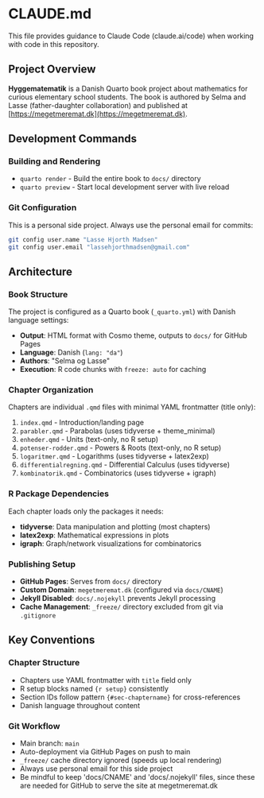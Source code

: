 # CLAUDE.md

This file provides guidance to Claude Code (claude.ai/code) when working with code in this repository.

## Project Overview

**Hyggematematik** is a Danish Quarto book project about mathematics for curious elementary school students. The book is authored by Selma and Lasse (father-daughter collaboration) and published at [https://megetmeremat.dk](https://megetmeremat.dk).

## Development Commands

### Building and Rendering
- `quarto render` - Build the entire book to `docs/` directory
- `quarto preview` - Start local development server with live reload

### Git Configuration
This is a personal side project. Always use the personal email for commits:
```bash
git config user.name "Lasse Hjorth Madsen"
git config user.email "lassehjorthmadsen@gmail.com"
```

## Architecture

### Book Structure
The project is configured as a Quarto book (`_quarto.yml`) with Danish language settings:
- **Output**: HTML format with Cosmo theme, outputs to `docs/` for GitHub Pages
- **Language**: Danish (`lang: "da"`)
- **Authors**: "Selma og Lasse"
- **Execution**: R code chunks with `freeze: auto` for caching

### Chapter Organization
Chapters are individual `.qmd` files with minimal YAML frontmatter (title only):
1. `index.qmd` - Introduction/landing page
2. `parabler.qmd` - Parabolas (uses tidyverse + theme_minimal)
3. `enheder.qmd` - Units (text-only, no R setup)
4. `potenser-rodder.qmd` - Powers & Roots (text-only, no R setup)
5. `logaritmer.qmd` - Logarithms (uses tidyverse + latex2exp)
6. `differentialregning.qmd` - Differential Calculus (uses tidyverse)
7. `kombinatorik.qmd` - Combinatorics (uses tidyverse + igraph)

### R Package Dependencies
Each chapter loads only the packages it needs:
- **tidyverse**: Data manipulation and plotting (most chapters)
- **latex2exp**: Mathematical expressions in plots
- **igraph**: Graph/network visualizations for combinatorics

### Publishing Setup
- **GitHub Pages**: Serves from `docs/` directory
- **Custom Domain**: `megetmeremat.dk` (configured via `docs/CNAME`)
- **Jekyll Disabled**: `docs/.nojekyll` prevents Jekyll processing
- **Cache Management**: `_freeze/` directory excluded from git via `.gitignore`

## Key Conventions

### Chapter Structure
- Chapters use YAML frontmatter with `title` field only
- R setup blocks named `{r setup}` consistently
- Section IDs follow pattern `{#sec-chaptername}` for cross-references
- Danish language throughout content

### Git Workflow
- Main branch: `main`
- Auto-deployment via GitHub Pages on push to main
- `_freeze/` cache directory ignored (speeds up local rendering)
- Always use personal email for this side project
- Be mindful to keep 'docs/CNAME' and 'docs/.nojekyll' files, since these are needed for GitHub to serve the site at megetmeremat.dk